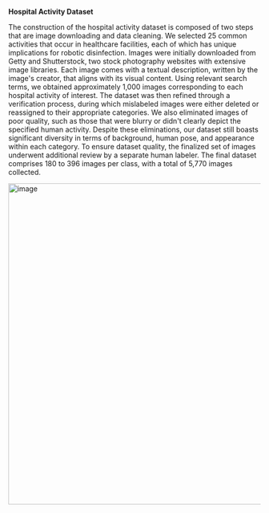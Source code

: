 **Hospital Activity Dataset**

The construction of the hospital activity dataset is composed of two steps that are image downloading and data cleaning. We selected 25 common activities that occur in healthcare facilities, each of which has unique implications for robotic disinfection. Images were initially downloaded from Getty and Shutterstock, two stock photography websites with extensive image libraries. Each image comes with a textual description, written by the image's creator, that aligns with its visual content. Using relevant search terms, we obtained approximately 1,000 images corresponding to each hospital activity of interest. The dataset was then refined through a verification process, during which mislabeled images were either deleted or reassigned to their appropriate categories. We also eliminated images of poor quality, such as those that were blurry or didn't clearly depict the specified human activity. Despite these eliminations, our dataset still boasts significant diversity in terms of background, human pose, and appearance within each category. To ensure dataset quality, the finalized set of images underwent additional review by a separate human labeler. The final dataset comprises 180 to 396 images per class, with a total of 5,770 images collected. 


<img width="640" alt="image" src="https://github.com/Wangmmstar/hospital-activity-dataset/assets/29313094/601c2aba-4fa3-43b6-b4e8-df38c97a6639">
